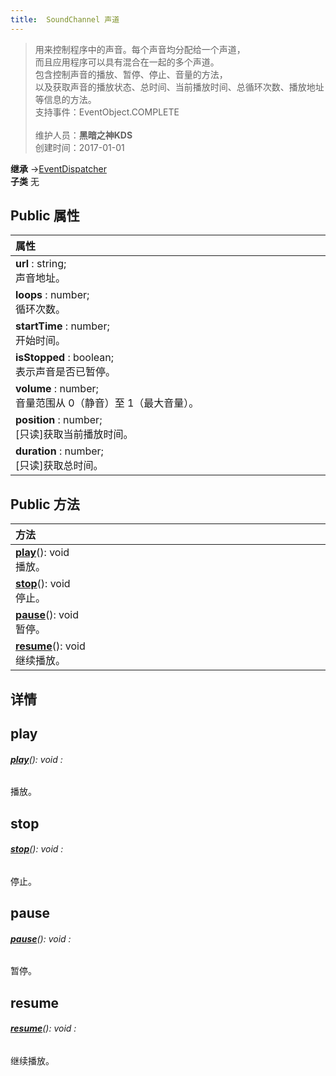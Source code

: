 ```yaml
---
title:  SoundChannel 声道
---
```

>用来控制程序中的声音。每个声音均分配给一个声道，<br>而且应用程序可以具有混合在一起的多个声道。<br>包含控制声音的播放、暂停、停止、音量的方法，<br>以及获取声音的播放状态、总时间、当前播放时间、总循环次数、播放地址等信息的方法。<br>支持事件：EventObject.COMPLETE<br><br>
>维护人员：**黑暗之神KDS**  
>创建时间：2017-01-01

**继承**  →[EventDispatcher](/zh_hans/library/2d/client/lib/eventdispatcher)<br>
**子类**  无<br>
## **Public 属性**
| <div style="width:1000px;text-align:left">属性</div>           |
| -------------------------------------------------------------- |
| **url** : string;<br>声音地址。                                |
| **loops** : number;<br>循环次数。                              |
| **startTime** : number;<br>开始时间。                          |
| **isStopped** : boolean;<br>表示声音是否已暂停。               |
| **volume** : number;<br>音量范围从 0（静音）至 1（最大音量）。 |
| **position** : number;<br>[只读]获取当前播放时间。             |
| **duration** : number;<br>[只读]获取总时间。                   |

## Public 方法
| <div style="width:1000px;text-align:left" >方法</div> |
| ----------------------------------------------------- |
| **[play](#play)**(): void<br>播放。                   |
| **[stop](#stop)**(): void<br>停止。                   |
| **[pause](#pause)**(): void<br>暂停。                 |
| **[resume](#resume)**(): void<br>继续播放。           |

## 详情



## play
###### **[play](#play)**(): void :
播放。



## stop
###### **[stop](#stop)**(): void :
停止。



## pause
###### **[pause](#pause)**(): void :
暂停。



## resume
###### **[resume](#resume)**(): void :
继续播放。





